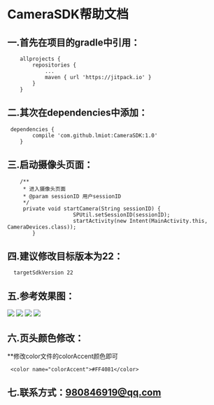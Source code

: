 # CameraSDK帮助文档

  
  

## 一.首先在项目的gradle中引用：
    	allprojects {
    		repositories {
    			...
    			maven { url 'https://jitpack.io' }
    		}
    	}

## 二.其次在dependencies中添加：
     dependencies {
            compile 'com.github.lmiot:CameraSDK:1.0'
        }

## 三.启动摄像头页面：
        /**
         * 进入摄像头页面
         * @param sessionID 用户sessionID
         */
         private void startCamera(String sessionID) {
                         SPUtil.setSessionID(sessionID);
                         startActivity(new Intent(MainActivity.this, CameraDevices.class));
            }

## 四.建议修改目标版本为22：

      targetSdkVersion 22

## 五.参考效果图：
![](https://github.com/lmiot/CameraSDK/blob/master/img/main.png)
![](https://github.com/lmiot/CameraSDK/blob/master/img/add.png)
![](https://github.com/lmiot/CameraSDK/blob/master/img/play.png)
![](https://github.com/lmiot/CameraSDK/blob/master/img/setting.png)

## 六.页头颜色修改：
 **修改color文件的colorAccent颜色即可

     <color name="colorAccent">#FF4081</color>


## 七.联系方式：980846919@qq.com


